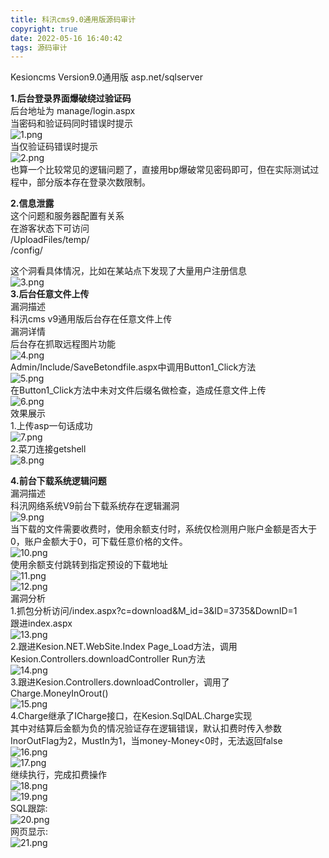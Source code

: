 ```yaml
---
title: 科汛cms9.0通用版源码审计
copyright: true
date: 2022-05-16 16:40:42
tags: 源码审计
---
```

Kesioncms Version9.0通用版  asp.net/sqlserver
<!--more-->

**1.后台登录界面爆破绕过验证码**  
后台地址为 manage/login.aspx  
当密码和验证码同时错误时提示  
![1.png](https://lockcy-github-io.vercel.app/2022/05/16/%E7%A7%91%E6%B1%9Bcms9-0%E9%80%9A%E7%94%A8%E7%89%88%E6%BA%90%E7%A0%81%E5%AE%A1%E8%AE%A1/1.png)  
当仅验证码错误时提示  
![2.png](https://lockcy-github-io.vercel.app/2022/05/16/%E7%A7%91%E6%B1%9Bcms9-0%E9%80%9A%E7%94%A8%E7%89%88%E6%BA%90%E7%A0%81%E5%AE%A1%E8%AE%A1/2.png)  
也算一个比较常见的逻辑问题了，直接用bp爆破常见密码即可，但在实际测试过程中，部分版本存在登录次数限制。  

**2.信息泄露**  
这个问题和服务器配置有关系  
在游客状态下可访问  
/UploadFiles/temp/  
/config/  

这个洞看具体情况，比如在某站点下发现了大量用户注册信息  
![3.png](https://lockcy-github-io.vercel.app/2022/05/16/%E7%A7%91%E6%B1%9Bcms9-0%E9%80%9A%E7%94%A8%E7%89%88%E6%BA%90%E7%A0%81%E5%AE%A1%E8%AE%A1/3.png)  
**3.后台任意文件上传**  
漏洞描述  
科汛cms v9通用版后台存在任意文件上传  
漏洞详情  
后台存在抓取远程图片功能  
![4.png](https://lockcy-github-io.vercel.app/2022/05/16/%E7%A7%91%E6%B1%9Bcms9-0%E9%80%9A%E7%94%A8%E7%89%88%E6%BA%90%E7%A0%81%E5%AE%A1%E8%AE%A1/4.png)    
Admin/Include/SaveBetondfile.aspx中调用Button1_Click方法  
![5.png](https://lockcy-github-io.vercel.app/2022/05/16/%E7%A7%91%E6%B1%9Bcms9-0%E9%80%9A%E7%94%A8%E7%89%88%E6%BA%90%E7%A0%81%E5%AE%A1%E8%AE%A1/5.png)    
在Button1_Click方法中未对文件后缀名做检查，造成任意文件上传  
![6.png](https://lockcy-github-io.vercel.app/2022/05/16/%E7%A7%91%E6%B1%9Bcms9-0%E9%80%9A%E7%94%A8%E7%89%88%E6%BA%90%E7%A0%81%E5%AE%A1%E8%AE%A1/6.png)    
效果展示  
1.上传asp一句话成功  
![7.png](https://lockcy-github-io.vercel.app/2022/05/16/%E7%A7%91%E6%B1%9Bcms9-0%E9%80%9A%E7%94%A8%E7%89%88%E6%BA%90%E7%A0%81%E5%AE%A1%E8%AE%A1/7.png)    
2.菜刀连接getshell  
![8.png](https://lockcy-github-io.vercel.app/2022/05/16/%E7%A7%91%E6%B1%9Bcms9-0%E9%80%9A%E7%94%A8%E7%89%88%E6%BA%90%E7%A0%81%E5%AE%A1%E8%AE%A1/8.png)     

**4.前台下载系统逻辑问题**  
漏洞描述  
科汛网络系统V9前台下载系统存在逻辑漏洞  
![9.png](https://lockcy-github-io.vercel.app/2022/05/16/%E7%A7%91%E6%B1%9Bcms9-0%E9%80%9A%E7%94%A8%E7%89%88%E6%BA%90%E7%A0%81%E5%AE%A1%E8%AE%A1/9.png)     
当下载的文件需要收费时，使用余额支付时，系统仅检测用户账户金额是否大于0，账户金额大于0，可下载任意价格的文件。  
![10.png](https://lockcy-github-io.vercel.app/2022/05/16/%E7%A7%91%E6%B1%9Bcms9-0%E9%80%9A%E7%94%A8%E7%89%88%E6%BA%90%E7%A0%81%E5%AE%A1%E8%AE%A1/10.png)     
使用余额支付跳转到指定预设的下载地址  
![11.png](https://lockcy-github-io.vercel.app/2022/05/16/%E7%A7%91%E6%B1%9Bcms9-0%E9%80%9A%E7%94%A8%E7%89%88%E6%BA%90%E7%A0%81%E5%AE%A1%E8%AE%A1/11.png)     
![12.png](https://lockcy-github-io.vercel.app/2022/05/16/%E7%A7%91%E6%B1%9Bcms9-0%E9%80%9A%E7%94%A8%E7%89%88%E6%BA%90%E7%A0%81%E5%AE%A1%E8%AE%A1/12.png)     
漏洞分析  
1.抓包分析访问/index.aspx?c=download&M_id=3&ID=3735&DownID=1  
跟进index.aspx  
![13.png](https://lockcy-github-io.vercel.app/2022/05/16/%E7%A7%91%E6%B1%9Bcms9-0%E9%80%9A%E7%94%A8%E7%89%88%E6%BA%90%E7%A0%81%E5%AE%A1%E8%AE%A1/13.png)     
2.跟进Kesion.NET.WebSite.Index  Page_Load方法，调用Kesion.Controllers.downloadController Run方法  
![14.png](https://lockcy-github-io.vercel.app/2022/05/16/%E7%A7%91%E6%B1%9Bcms9-0%E9%80%9A%E7%94%A8%E7%89%88%E6%BA%90%E7%A0%81%E5%AE%A1%E8%AE%A1/14.png)     
3.跟进Kesion.Controllers.downloadController，调用了Charge.MoneyInOrout()  
![15.png](https://lockcy-github-io.vercel.app/2022/05/16/%E7%A7%91%E6%B1%9Bcms9-0%E9%80%9A%E7%94%A8%E7%89%88%E6%BA%90%E7%A0%81%E5%AE%A1%E8%AE%A1/15.png)    
4.Charge继承了ICharge接口，在Kesion.SqlDAL.Charge实现  
其中对结算后金额为负的情况验证存在逻辑错误，默认扣费时传入参数InorOutFlag为2，MustIn为1，当money-Money<0时，无法返回false  
![16.png](https://lockcy-github-io.vercel.app/2022/05/16/%E7%A7%91%E6%B1%9Bcms9-0%E9%80%9A%E7%94%A8%E7%89%88%E6%BA%90%E7%A0%81%E5%AE%A1%E8%AE%A1/16.png)    
![17.png](https://lockcy-github-io.vercel.app/2022/05/16/%E7%A7%91%E6%B1%9Bcms9-0%E9%80%9A%E7%94%A8%E7%89%88%E6%BA%90%E7%A0%81%E5%AE%A1%E8%AE%A1/17.png)    
继续执行，完成扣费操作  
![18.png](https://lockcy-github-io.vercel.app/2022/05/16/%E7%A7%91%E6%B1%9Bcms9-0%E9%80%9A%E7%94%A8%E7%89%88%E6%BA%90%E7%A0%81%E5%AE%A1%E8%AE%A1/18.png)    
![19.png](https://lockcy-github-io.vercel.app/2022/05/16/%E7%A7%91%E6%B1%9Bcms9-0%E9%80%9A%E7%94%A8%E7%89%88%E6%BA%90%E7%A0%81%E5%AE%A1%E8%AE%A1/19.png)    
SQL跟踪:  
![20.png](https://lockcy-github-io.vercel.app/2022/05/16/%E7%A7%91%E6%B1%9Bcms9-0%E9%80%9A%E7%94%A8%E7%89%88%E6%BA%90%E7%A0%81%E5%AE%A1%E8%AE%A1/20.png)    
网页显示:  
![21.png](https://lockcy-github-io.vercel.app/2022/05/16/%E7%A7%91%E6%B1%9Bcms9-0%E9%80%9A%E7%94%A8%E7%89%88%E6%BA%90%E7%A0%81%E5%AE%A1%E8%AE%A1/21.png)    
